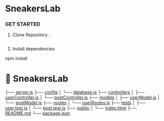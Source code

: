 # SneakersLab

### GET STARTED

1. Clone Repository :

```https://github.com/Frantz-tech/SneakersLab.git

```

2. Install dependencies

npm install

# 📂 SneakersLab

├── [server.js](./server.js)
├── [config](./config/)
│ └── [database.js](./config/database.js)
├── [controllers](./controllers/)
│ ├── [userController.js](./controllers/userController.js)
│ └── [postController.js](./controllers/postController.js)
├── [models](./models/)
│ ├── [userModel.js](./models/userModel.js)
│ └── [postModel.js](./models/postModel.js)
├── [routes](./routes/)
│ └── [userRoutes.js](./routes/userRoutes.js)
├── [tests](./tests/)
│ ├── [user.test.js](./tests/user.test.js)
│ └── [post.test.js](./tests/post.test.js)
├── [public](./public/)
│ └── [index.html](./public/index.html)
├── [README.md](./README.md)
└── [package.json](./package.json)
